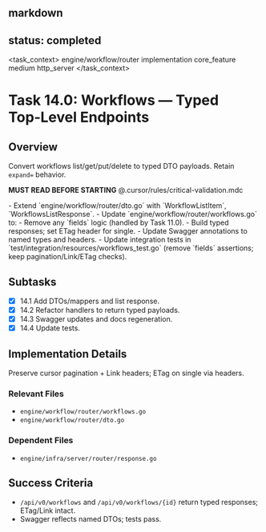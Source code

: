 ## markdown

## status: completed

<task_context>
<domain>engine/workflow/router</domain>
<type>implementation</type>
<scope>core_feature</scope>
<complexity>medium</complexity>
<dependencies>http_server</dependencies>
</task_context>

# Task 14.0: Workflows — Typed Top‑Level Endpoints

## Overview

Convert workflows list/get/put/delete to typed DTO payloads. Retain `expand=` behavior.

<import>**MUST READ BEFORE STARTING** @.cursor/rules/critical-validation.mdc</import>

<requirements>
- Extend `engine/workflow/router/dto.go` with `WorkflowListItem`, `WorkflowsListResponse`.
- Update `engine/workflow/router/workflows.go` to:
  - Remove any `fields` logic (handled by Task 11.0).
  - Build typed responses; set ETag header for single.
- Update Swagger annotations to named types and headers.
- Update integration tests in `test/integration/resources/workflows_test.go` (remove `fields` assertions; keep pagination/Link/ETag checks).
</requirements>

## Subtasks

- [x] 14.1 Add DTOs/mappers and list response.
- [x] 14.2 Refactor handlers to return typed payloads.
- [x] 14.3 Swagger updates and docs regeneration.
- [x] 14.4 Update tests.

## Implementation Details

Preserve cursor pagination + Link headers; ETag on single via headers.

### Relevant Files

- `engine/workflow/router/workflows.go`
- `engine/workflow/router/dto.go`

### Dependent Files

- `engine/infra/server/router/response.go`

## Success Criteria

- `/api/v0/workflows` and `/api/v0/workflows/{id}` return typed responses; ETag/Link intact.
- Swagger reflects named DTOs; tests pass.
